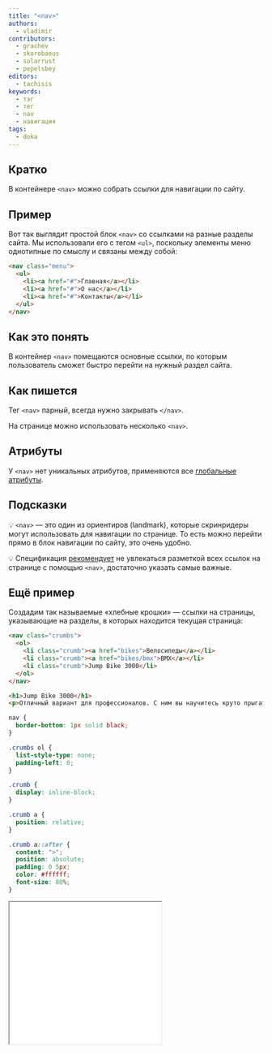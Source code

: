 ```yaml
---
title: "<nav>"
authors:
  - vladimir
contributors:
  - grachev
  - skorobaeus
  - solarrust
  - pepelsbey
editors:
  - tachisis
keywords:
  - тэг
  - тег
  - nav
  - навигация
tags:
  - doka
---
```


## Кратко

В контейнере `<nav>` можно собрать ссылки для навигации по сайту.

## Пример

Вот так выглядит простой блок `<nav>` со ссылками на разные разделы сайта. Мы использовали его с тегом `<ul>`, поскольку элементы меню однотипные по смыслу и связаны между собой:

```html
<nav class="menu">
  <ul>
    <li><a href="#">Главная</a></li>
    <li><a href="#">О нас</a></li>
    <li><a href="#">Контакты</a></li>
  </ul>
</nav>
```

## Как это понять

В контейнер `<nav>` помещаются основные ссылки, по которым пользователь сможет быстро перейти на нужный раздел сайта.

## Как пишется

Тег `<nav>` парный, всегда нужно закрывать `</nav>`.

На странице можно использовать несколько `<nav>`.

## Атрибуты

У `<nav>` нет уникальных атрибутов, применяются все [глобальные атрибуты](/html/global-attrs).

## Подсказки

💡 `<nav>` — это один из ориентиров (landmark), которые скринридеры могут использовать для навигации по странице. То есть можно перейти прямо в блок навигации по сайту, это очень удобно.

💡 Спецификация [рекомендует](https://html.spec.whatwg.org/multipage/sections.html#the-nav-element) не увлекаться разметкой всех ссылок на странице с помощью `<nav>`, достаточно указать самые важные.

## Ещё пример

Создадим так называемые «хлебные крошки» — ссылки на страницы, указывающие на разделы, в которых находится текущая страница:

```html
<nav class="crumbs">
  <ol>
    <li class="crumb"><a href="bikes">Велосипеды</a></li>
    <li class="crumb"><a href="bikes/bmx">BMX</a></li>
    <li class="crumb">Jump Bike 3000</li>
  </ol>
</nav>

<h1>Jump Bike 3000</h1>
<p>Отличный вариант для профессионалов. С ним вы научитесь круто прыгать.</p>
```

```css
nav {
  border-bottom: 1px solid black;
}

.crumbs ol {
  list-style-type: none;
  padding-left: 0;
}

.crumb {
  display: inline-block;
}

.crumb a {
  position: relative;
}

.crumb a::after {
  content: ">";
  position: absolute;
  padding: 0 5px;
  color: #ffffff;
  font-size: 80%;
}
```

<iframe title="Хлебные крошки — <nav> — Дока" src="demos/breadcrumbs/index.html" height="280"></iframe>
